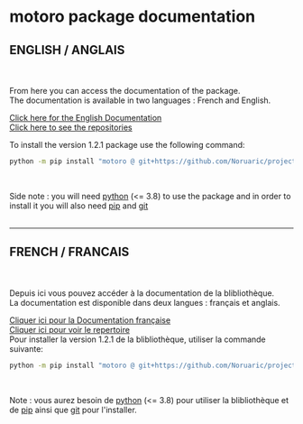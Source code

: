 # motoro package documentation

## ENGLISH / ANGLAIS
<br> <br>
From here you can access the documentation of the package. <br>
The documentation is available in two languages : French and English.

[Click here for the English Documentation](./index_EN.md) <br>
[Click here to see the repositories][repo_git]

To install the version 1.2.1 package use the following command: <br>
 ```bash
python -m pip install "motoro @ git+https://github.com/Noruaric/project-trophy-motoro-package@v1.2.1"
 ```
<br>

 Side note : you will need [python][python_site] (<= 3.8) to use the package and in order to install it you will also need [pip][pip_site] and [git][git_site]
<br> <br>

***

## FRENCH / FRANCAIS
<br> <br>
Depuis ici vous pouvez accéder à la documentation de la blibliothèque. <br>
La documentation est disponible dans deux langues : français et anglais.

[Cliquer ici pour la Documentation française](./index_FR.md)<br>
[Cliquer ici pour voir le repertoire][repo_git]<br>
Pour installer la version 1.2.1 de la blibliothèque, utiliser la commande suivante: <br>
 ```bash
python -m pip install "motoro @ git+https://github.com/Noruaric/project-trophy-motoro-package@v1.2.1"
 ```
  <br>

Note : vous aurez besoin de [python][python_site] (<= 3.8) pour utiliser la blibliothèque et de [pip][pip_site] ainsi que [git][git_site] pour l'installer.





[python_site]: https://www.python.org
[pip_site]: https://pypi.org/project/pip
[git_site]: https://git-scm.com
[repo_git]: https://github.com/Noruaric/project-trophy-motoro-package
